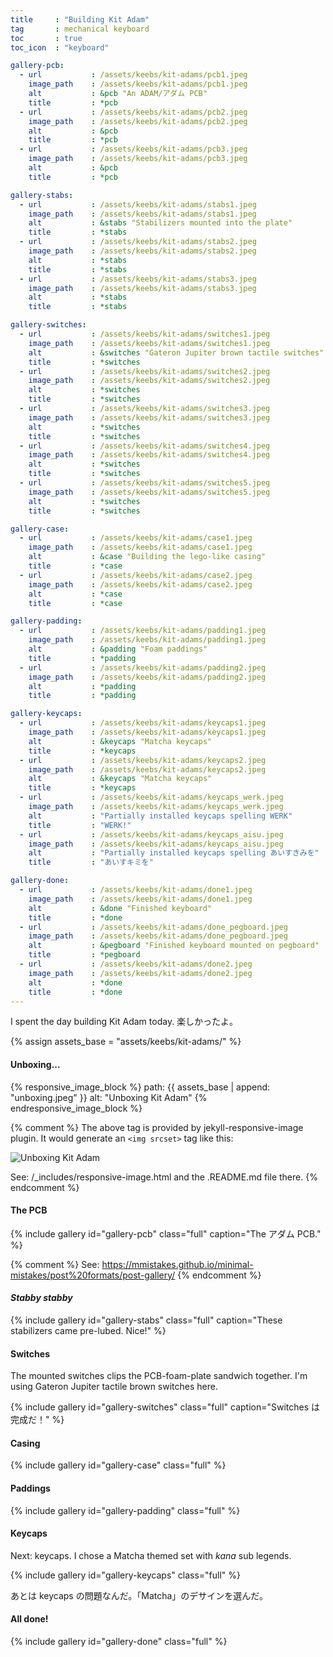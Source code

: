 ```yaml
---
title     : "Building Kit Adam"
tag       : mechanical keyboard
toc       : true
toc_icon  : "keyboard"

gallery-pcb:
  - url           : /assets/keebs/kit-adams/pcb1.jpeg
    image_path    : /assets/keebs/kit-adams/pcb1.jpeg
    alt           : &pcb "An ADAM/アダム PCB"
    title         : *pcb
  - url           : /assets/keebs/kit-adams/pcb2.jpeg
    image_path    : /assets/keebs/kit-adams/pcb2.jpeg
    alt           : &pcb
    title         : *pcb
  - url           : /assets/keebs/kit-adams/pcb3.jpeg
    image_path    : /assets/keebs/kit-adams/pcb3.jpeg
    alt           : &pcb
    title         : *pcb

gallery-stabs:
  - url           : /assets/keebs/kit-adams/stabs1.jpeg
    image_path    : /assets/keebs/kit-adams/stabs1.jpeg
    alt           : &stabs "Stabilizers mounted into the plate"
    title         : *stabs
  - url           : /assets/keebs/kit-adams/stabs2.jpeg
    image_path    : /assets/keebs/kit-adams/stabs2.jpeg
    alt           : *stabs
    title         : *stabs
  - url           : /assets/keebs/kit-adams/stabs3.jpeg
    image_path    : /assets/keebs/kit-adams/stabs3.jpeg
    alt           : *stabs
    title         : *stabs

gallery-switches:
  - url           : /assets/keebs/kit-adams/switches1.jpeg
    image_path    : /assets/keebs/kit-adams/switches1.jpeg
    alt           : &switches "Gateron Jupiter brown tactile switches"
    title         : *switches
  - url           : /assets/keebs/kit-adams/switches2.jpeg
    image_path    : /assets/keebs/kit-adams/switches2.jpeg
    alt           : *switches
    title         : *switches
  - url           : /assets/keebs/kit-adams/switches3.jpeg
    image_path    : /assets/keebs/kit-adams/switches3.jpeg
    alt           : *switches
    title         : *switches
  - url           : /assets/keebs/kit-adams/switches4.jpeg
    image_path    : /assets/keebs/kit-adams/switches4.jpeg
    alt           : *switches
    title         : *switches
  - url           : /assets/keebs/kit-adams/switches5.jpeg
    image_path    : /assets/keebs/kit-adams/switches5.jpeg
    alt           : *switches
    title         : *switches

gallery-case:
  - url           : /assets/keebs/kit-adams/case1.jpeg
    image_path    : /assets/keebs/kit-adams/case1.jpeg
    alt           : &case "Building the lego-like casing"
    title         : *case
  - url           : /assets/keebs/kit-adams/case2.jpeg
    image_path    : /assets/keebs/kit-adams/case2.jpeg
    alt           : *case
    title         : *case

gallery-padding:
  - url           : /assets/keebs/kit-adams/padding1.jpeg
    image_path    : /assets/keebs/kit-adams/padding1.jpeg
    alt           : &padding "Foam paddings"
    title         : *padding
  - url           : /assets/keebs/kit-adams/padding2.jpeg
    image_path    : /assets/keebs/kit-adams/padding2.jpeg
    alt           : *padding
    title         : *padding

gallery-keycaps:
  - url           : /assets/keebs/kit-adams/keycaps1.jpeg
    image_path    : /assets/keebs/kit-adams/keycaps1.jpeg
    alt           : &keycaps "Matcha keycaps"
    title         : *keycaps
  - url           : /assets/keebs/kit-adams/keycaps2.jpeg
    image_path    : /assets/keebs/kit-adams/keycaps2.jpeg
    alt           : &keycaps "Matcha keycaps"
    title         : *keycaps
  - url           : /assets/keebs/kit-adams/keycaps_werk.jpeg
    image_path    : /assets/keebs/kit-adams/keycaps_werk.jpeg
    alt           : "Partially installed keycaps spelling WERK"
    title         : "WERK!"
  - url           : /assets/keebs/kit-adams/keycaps_aisu.jpeg
    image_path    : /assets/keebs/kit-adams/keycaps_aisu.jpeg
    alt           : "Partially installed keycaps spelling あいすきみを"
    title         : "あいすキミを"

gallery-done:
  - url           : /assets/keebs/kit-adams/done1.jpeg
    image_path    : /assets/keebs/kit-adams/done1.jpeg
    alt           : &done "Finished keyboard"
    title         : *done
  - url           : /assets/keebs/kit-adams/done_pegboard.jpeg
    image_path    : /assets/keebs/kit-adams/done_pegboard.jpeg
    alt           : &pegboard "Finished keyboard mounted on pegboard"
    title         : *pegboard
  - url           : /assets/keebs/kit-adams/done2.jpeg
    image_path    : /assets/keebs/kit-adams/done2.jpeg
    alt           : *done
    title         : *done
---
```


I spent the day building Kit Adam today. 楽しかったよ。

{% assign assets_base = "assets/keebs/kit-adams/" %}

#### Unboxing...

{% responsive_image_block %}
  path: {{ assets_base | append: "unboxing.jpeg" }}
  alt: "Unboxing Kit Adam"
{% endresponsive_image_block %}

{% comment %}
  The above tag is provided by jekyll-responsive-image plugin.
  It would generate an `<img srcset>` tag like this:

  <img src="/assets/resized/unboxing-1400x1050.jpeg"
       alt="Unboxing Kit Adam"
       srcset="/assets/resized/unboxing-320x240.jpeg 320w,/assets/resized/unboxing-480x360.jpeg 480w,/assets/resized/unboxing-800x600.jpeg 800w,/assets/resized/unboxing-1400x1050.jpeg 1400w, /assets/keebs/kit-adams/unboxing.jpeg 5712w"
  />

  See: /_includes/responsive-image.html and the .README.md file there.
{% endcomment %}

#### The PCB

{% include gallery id="gallery-pcb" class="full" caption="The アダム PCB." %}

{% comment %}
  See: https://mmistakes.github.io/minimal-mistakes/post%20formats/post-gallery/
{% endcomment %}

#### *Stabby stabby*

{% include gallery id="gallery-stabs" class="full"
                   caption="These stabilizers came pre-lubed. Nice!" %}

#### Switches

The mounted switches clips the PCB-foam-plate sandwich together. I'm using
Gateron Jupiter tactile brown switches here.

{% include gallery id="gallery-switches" class="full"
                   caption="Switches は完成だ！" %}

#### Casing

{% include gallery id="gallery-case" class="full" %}

#### Paddings

{% include gallery id="gallery-padding" class="full" %}

#### Keycaps

Next: keycaps. I chose a Matcha themed set with *kana* sub legends.

{% include gallery id="gallery-keycaps" class="full" %}

あとは keycaps の問題なんだ。「Matcha」のデサインを選んだ。

#### All done!

{% include gallery id="gallery-done" class="full" %}
